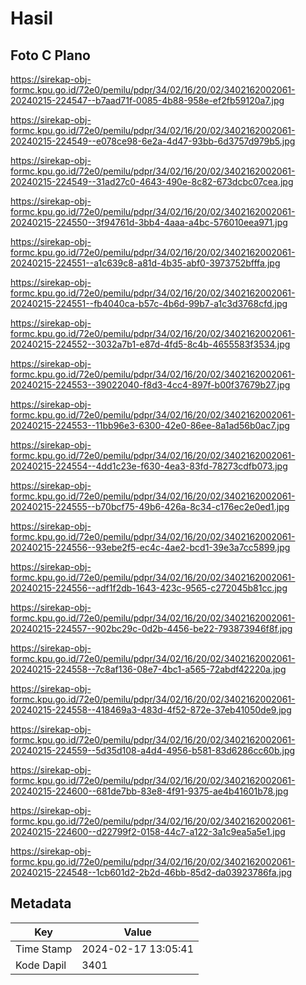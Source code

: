 # Hasil

## Foto C Plano

https://sirekap-obj-formc.kpu.go.id/72e0/pemilu/pdpr/34/02/16/20/02/3402162002061-20240215-224547--b7aad71f-0085-4b88-958e-ef2fb59120a7.jpg

https://sirekap-obj-formc.kpu.go.id/72e0/pemilu/pdpr/34/02/16/20/02/3402162002061-20240215-224549--e078ce98-6e2a-4d47-93bb-6d3757d979b5.jpg

https://sirekap-obj-formc.kpu.go.id/72e0/pemilu/pdpr/34/02/16/20/02/3402162002061-20240215-224549--31ad27c0-4643-490e-8c82-673dcbc07cea.jpg

https://sirekap-obj-formc.kpu.go.id/72e0/pemilu/pdpr/34/02/16/20/02/3402162002061-20240215-224550--3f94761d-3bb4-4aaa-a4bc-576010eea971.jpg

https://sirekap-obj-formc.kpu.go.id/72e0/pemilu/pdpr/34/02/16/20/02/3402162002061-20240215-224551--a1c639c8-a81d-4b35-abf0-3973752bfffa.jpg

https://sirekap-obj-formc.kpu.go.id/72e0/pemilu/pdpr/34/02/16/20/02/3402162002061-20240215-224551--fb4040ca-b57c-4b6d-99b7-a1c3d3768cfd.jpg

https://sirekap-obj-formc.kpu.go.id/72e0/pemilu/pdpr/34/02/16/20/02/3402162002061-20240215-224552--3032a7b1-e87d-4fd5-8c4b-4655583f3534.jpg

https://sirekap-obj-formc.kpu.go.id/72e0/pemilu/pdpr/34/02/16/20/02/3402162002061-20240215-224553--39022040-f8d3-4cc4-897f-b00f37679b27.jpg

https://sirekap-obj-formc.kpu.go.id/72e0/pemilu/pdpr/34/02/16/20/02/3402162002061-20240215-224553--11bb96e3-6300-42e0-86ee-8a1ad56b0ac7.jpg

https://sirekap-obj-formc.kpu.go.id/72e0/pemilu/pdpr/34/02/16/20/02/3402162002061-20240215-224554--4dd1c23e-f630-4ea3-83fd-78273cdfb073.jpg

https://sirekap-obj-formc.kpu.go.id/72e0/pemilu/pdpr/34/02/16/20/02/3402162002061-20240215-224555--b70bcf75-49b6-426a-8c34-c176ec2e0ed1.jpg

https://sirekap-obj-formc.kpu.go.id/72e0/pemilu/pdpr/34/02/16/20/02/3402162002061-20240215-224556--93ebe2f5-ec4c-4ae2-bcd1-39e3a7cc5899.jpg

https://sirekap-obj-formc.kpu.go.id/72e0/pemilu/pdpr/34/02/16/20/02/3402162002061-20240215-224556--adf1f2db-1643-423c-9565-c272045b81cc.jpg

https://sirekap-obj-formc.kpu.go.id/72e0/pemilu/pdpr/34/02/16/20/02/3402162002061-20240215-224557--902bc29c-0d2b-4456-be22-793873946f8f.jpg

https://sirekap-obj-formc.kpu.go.id/72e0/pemilu/pdpr/34/02/16/20/02/3402162002061-20240215-224558--7c8af136-08e7-4bc1-a565-72abdf42220a.jpg

https://sirekap-obj-formc.kpu.go.id/72e0/pemilu/pdpr/34/02/16/20/02/3402162002061-20240215-224558--418469a3-483d-4f52-872e-37eb41050de9.jpg

https://sirekap-obj-formc.kpu.go.id/72e0/pemilu/pdpr/34/02/16/20/02/3402162002061-20240215-224559--5d35d108-a4d4-4956-b581-83d6286cc60b.jpg

https://sirekap-obj-formc.kpu.go.id/72e0/pemilu/pdpr/34/02/16/20/02/3402162002061-20240215-224600--681de7bb-83e8-4f91-9375-ae4b41601b78.jpg

https://sirekap-obj-formc.kpu.go.id/72e0/pemilu/pdpr/34/02/16/20/02/3402162002061-20240215-224600--d22799f2-0158-44c7-a122-3a1c9ea5a5e1.jpg

https://sirekap-obj-formc.kpu.go.id/72e0/pemilu/pdpr/34/02/16/20/02/3402162002061-20240215-224548--1cb601d2-2b2d-46bb-85d2-da03923786fa.jpg


## Metadata

| Key        | Value               |
| ---------- | ------------------- |
| Time Stamp | 2024-02-17 13:05:41 |
| Kode Dapil | 3401                |



